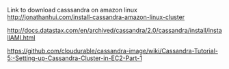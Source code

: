 
Link to download casssandra on amazon linux
http://jonathanhui.com/install-cassandra-amazon-linux-cluster

http://docs.datastax.com/en/archived/cassandra/2.0/cassandra/install/installAMI.html

https://github.com/cloudurable/cassandra-image/wiki/Cassandra-Tutorial-5:-Setting-up-Cassandra-Cluster-in-EC2-Part-1
